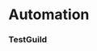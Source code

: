# Automation

### TestGuild

[](https://testguild.com/automation-testing-design-patterns/)
[](https://testguild.com/top-resources-for-test-automation-engineers/)
